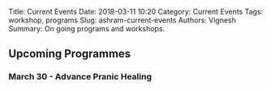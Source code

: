 Title: Current Events
Date: 2018-03-11 10:20
Category: Current Events
Tags: workshop, programs
Slug: ashram-current-events
Authors: Vignesh
Summary: On going programs and workshops.


## Upcoming Programmes

### March 30 - Advance Pranic Healing
